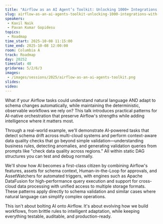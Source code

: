 ```yaml
---
title: "Airflow as an AI Agent’s Toolkit: Unlocking 1000+ Integrations with MCP"
slug: airflow-as-an-ai-agents-toolkit-unlocking-1000-integrations-with-mcp
speakers:
 - Kaxil Naik
 - Pavan Kumar Gopidesu
topics:
 - Roadmap
time_start: 2025-10-08 11:15:00
time_end: 2025-10-08 12:00:00
room: Columbia A
track: Roadmap
day: 20252
timeslot: 48
gridarea: 5/2/6/3
images:
 - /images/sessions/2025/airflow-as-an-ai-agents-toolkit.png
slides:
video:
---
```


What if your Airflow tasks could understand natural language AND adapt to schema changes automatically, while maintaining the deterministic, observable workflows we rely on? This talk introduces practical patterns for AI-native orchestration that preserve Airflow's strengths while adding intelligence where it matters most.

Through a real-world example, we'll demonstrate AI-powered tasks that detect schema drift across multi-cloud systems and perform context-aware data quality checks that go beyond simple validation—understanding business rules, detecting anomalies, and generating validation queries from prompts like "check data quality across regions." All within static DAG structures you can test and debug normally.

We'll show how AI becomes a first-class citizen by combining Airflow's features, assets for schema context, Human-in-the-Loop for approvals, and AssetWatchers for automated triggers, with engines such as Apache DataFusion for high-performance query execution and support for cross-cloud data processing with unified access to multiple storage formats. These patterns apply directly to schema validation and similar cases where natural language can simplify complex operations.

This isn't about bolting AI onto Airflow. It's about evolving how we build workflows, from brittle rules to intelligent adaptation, while keeping everything testable, auditable, and production-ready.